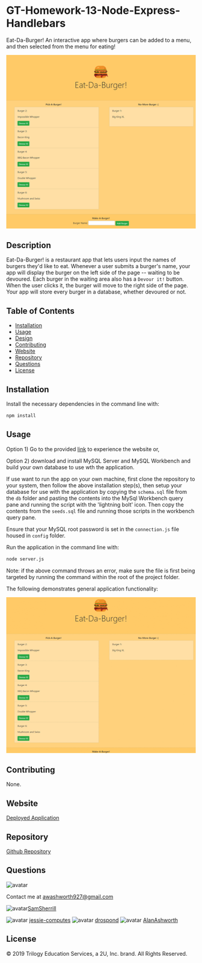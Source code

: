# GT-Homework-13-Node-Express-Handlebars

Eat-Da-Burger! An interactive app where burgers can be added to a menu, and then selected from the menu for eating!

![screenshot](./public/assets/img/01.PNG)

## Description

Eat-Da-Burger! is a restaurant app that lets users input the names of burgers they'd like to eat. Whenever a user submits a burger's name, your app will display the burger on the left side of the page -- waiting to be devoured. Each burger in the waiting area also has a `Devour it!` button. When the user clicks it, the burger will move to the right side of the page. Your app will store every burger in a database, whether devoured or not.

## Table of Contents

* [Installation](#installation)
* [Usage](#usage)
* [Design](#design)
* [Contributing](#contributing)
* [Website](#website)
* [Repository](#repository)
* [Questions](#questions)
* [License](#license)

## Installation

Install the necessary dependencies in the command line with:

```sh
npm install
```

## Usage

Option 1) Go to the provided <a href="https://immense-peak-43329.herokuapp.com/">link</a> to experience the website or,

Option 2) download and install MySQL Server and MySQL Workbench and build your own database to use wth the application. 

If use want to run the app on your own machine, first clone the repository to your system, then follow the above installation step(s), then setup your database for use with the application by copying the `schema.sql` file from the `db` folder and pasting the contents into the MySql Workbench query pane and running the script with the 'lightning bolt' icon. Then copy the contents from the `seeds.sql` file and running those scripts in the workbench query pane.

Ensure that your MySQL root password is set in the `connection.js` file housed in `config` folder.

Run the application in the command line with:

```sh
node server.js
```

Note: if the above command throws an error, make sure the file is first being targeted by running the command within the root of the project folder.


The following demonstrates general application functionality:

![eat-da-burger demo](./public/assets/img/eat-da-burger-demo.gif)

## Contributing

None.

## Website

[Deployed Application](https://immense-peak-43329.herokuapp.com/)

## Repository

[Github Repository](https://github.com/AlanAshworth/GT-Homework-13-Node-Express-Handlebars)

## Questions

<img src="https://avatars3.githubusercontent.com/u/54105679?v=4" alt="avatar" width="100px" height="100px" />

Contact me at <a href="mailto:awashworth927@gmail.com">awashworth927@gmail.com</a>

<img src="https://avatars2.githubusercontent.com/u/38333695?v=4" alt="avatar" width="75px" height="75px" /><a href="https://github.com/SamSherrill">SamSherrill</a>

<img src="https://avatars0.githubusercontent.com/u/60405600?v=4" alt="avatar" width="75px" height="75px" />
<a href="https://github.com/jessie-computes">jessie-computes</a>

<img src="https://avatars1.githubusercontent.com/u/43630721?v=4" alt="avatar" width="75px" height="75px" />
<a href="https://github.com/drospond">drospond</a>

<img src="https://avatars3.githubusercontent.com/u/54105679?v=4" alt="avatar" width="75px" height="75px" />
<a href="https://github.com/AlanAshworth">AlanAshworth</a>

## License

© 2019 Trilogy Education Services, a 2U, Inc. brand. All Rights Reserved.
